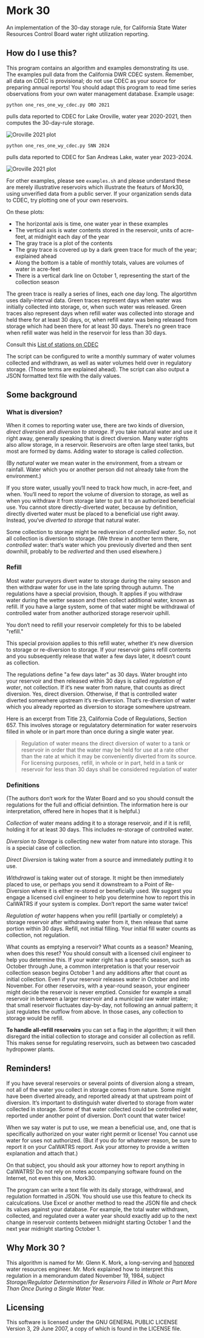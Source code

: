 # Mork 30
An implementation of the 30-day storage rule, for California State Water Resources Control Board water right utilization reporting.

## How do I use this?
This program contains an algorithm and examples demonstrating its use.
The examples pull data from the California DWR CDEC system.
Remember, all data on CDEC is provisional; do
not use CDEC as your source for preparing annual reports!
You should adapt this program to read time series observations from your own
water management database. Example usage:

```
python one_res_one_wy_cdec.py ORO 2021
```
pulls data reported to CDEC for Lake Oroville, water year 2020-2021, then computes the 30-day-rule storage.

![Oroville 2021 plot](example_oro_2021.svg)

```
python one_res_one_wy_cdec.py SNN 2024
```
pulls data reported to CDEC for San Andreas Lake, water year 2023-2024.

![Oroville 2021 plot](example_snn_2024.svg)

For other examples, please see `examples.sh` and please understand these are merely illustrative
reservoirs which illustrate the featurs of Mork30, using unverified data from a public server.
If your organization sends data to CDEC, try plotting one of your own reservoirs.

On these plots:
* The horizontal axis is time, one water year in these examples
* The vertical axis is water contents stored in the reservoir, units of acre-feet, at midnight each day of the year
* The gray trace is a plot of the contents
* The gray trace is covered up by a dark green trace for much of the year; explained ahead
* Along the bottom is a table of monthly totals, values are volumes of water in acre-feet
* There is a vertical dark line on October 1, representing the start of the collection season

The green trace is really a series of lines, each one day long. The algortithm uses daily-interval data.
Green traces represent days when water was initially collected into storage, or, when such water was released.
Green traces also represent days when refill water was collected into storage and held there for at least 30 days,
or, when refill water was being released from storage which had been there for at least 30 days.
There‘s no green trace when refill water was held in the reservoir for less than 30 days.

Consult this [List of stations on CDEC](https://cdec.water.ca.gov/dynamicapp/staSearch?sta=&sensor_chk=on&sensor=15&collect=NONE+SPECIFIED&dur_chk=on&dur=D&active=&lon1=&lon2=&lat1=&lat2=&elev1=-5&elev2=99000&nearby=&basin=NONE+SPECIFIED&hydro=NONE+SPECIFIED&county=NONE+SPECIFIED&agency_num=0&display=sta)

The script can be configured to write a monthly summary of water volumes collected and withdrawn, as well as
water volumes held over in regulatory storage. (Those terms are explained ahead). The script can also
output a JSON formatted text file with the daily values.

## Some background
### What is diversion?
When it comes to reporting water use, there are two kinds of diversion, _direct diversion_ and _diversion to storage_.
If you take natural water and use it right away, generally speaking that is direct diversion.
Many water rights also allow storage, in a reservoir. Reservoirs are often large steel
tanks, but most are formed by dams.
Adding water to storage is called _collection_.

(By _natural_ water we mean water in the environment, from a stream or rainfall.
Water which you or another person did not already take from the environment.)

If you store water, usually you‘ll need to track how much, in acre-feet, and when.
You‘ll need to report the volume of diversion to storage, as well as when you withdraw it
from storage later to put it to an authorized beneficial use.
You cannot store directly-diverted water, because by definition, directly diverted water
must be placed to a beneficial use right away.
Instead, you‘ve _diverted to storage_ that natural water.

Some collection to storage might be rediversion of _controlled water_.
So, not all collection is diversion to storage.
(We threw in another term there, _controlled_ water: that‘s water which you previously diverted
and then sent downhill, probably to be _rediverted_ and then used elsewhere.)

### Refill
Most water purveyors divert water to storage during the rainy season and then
withdraw water for use in the late spring through autumn.
The regulations have a special provision, though. It applies if you withdraw
water during the wetter season and then collect additional water, known as refill.
If you have a large system, some of that water might be withdrawal of controlled water from another authorized
storage reservoir uphill.

You don‘t need to refill your reservoir completely for this to be labeled "refill."

This special provision applies to this refill water, whether it‘s new diversion to storage or
re-diversion to storage.
If your reservoir gains refill contents and you subsequently release that water a few days later,
it doesn‘t count as collection.

The regulations define "a few days later" as 30 days. Water brought into your reservoir and then
released within 30 days is called _regulation of water_, not collection. If it‘s new water from nature, that counts as direct diversion.
Yes, direct diversion. Otherwise, if that is controlled water diverted somewhere upstream it‘s re-diversion.
That‘s re-diversion of water which you already reported as diversion to storage somewhere upstream.

Here is an excerpt from Title 23, California Code of Regulations, Section 657.  This involves storage or regulatatory determination for water reservoirs filled in whole or in part more than once during a single water year.

> Regulation of water means the direct diversion of water to a tank or 
> reservoir in order that the water may be held for use at a rate other than the 
> rate at which it may be conveniently diverted from its source. For licensing 
> purposes, refill, in whole or in part, held in a tank or reservoir for less than 30 
> days shall be considered regulation of water

### Definitions
(The authors don‘t work for the Water Board and so you should consult the regulations for the full and official defnintion. The
information here is our interpretation, offered here in hopes that it is helpful.)

*Collection* of water means adding it to a storage reservoir, and if it is refill, holding it for at least 30 days. This includes re-storage of controlled water.

*Diversion to Storage* is collecting new water from nature into storage. This is a special case of collection.

*Direct Diversion* is taking water from a source and immediately putting it to use.

*Withdrawal* is taking water out of storage. It might be then immediately placed to use, or perhaps
you send it downstream to a Point of Re-Diversion where it is either re-stored or beneficially used.
We suggest you engage a licensed civil engineer to help you determine how to report this in CalWATRS if
your system is complex. Don‘t report the same water twice!

*Regulation of water* happens when you refill (partially or completely) a storage reservoir after withdrawing water from it, then release that same portion within 30 days. Refill, not initial filling. Your initial
fill water counts as collection, not regulation.

What counts as emptying a reservoir? What counts as a season? Meaning, when does this reset? You
should consult with a licensed civil engineer to help you determine this.
If your water right has a specific season, such as October through June, a common interpretation is that
your reservoir collection season begins October 1 and any additions after that count as initial collection.
Even if your reservoir releases water in October and into November.
For other reservoirs, with a year-round season, your engineer might decide the reservoir is never
emptied. Consider for example a small reservoir in between a larger reservoir and a municipal raw
water intake; that small reservoir fluctuates day-by-day, not following an annual pattern; it
just regulates the outflow from above. In those cases, any collection to storage would be refill.

**To handle all-refill reservoirs** you can set a flag in the algorithm; it will then disregard
the initial collection to storage and consider all collection as refill.
This makes sense for regulating reservoirs, such as between two cascaded hydropower plants.

## Reminders!
If you have several reservoirs or several points of diversion along a stream, not all of the water
you collect in storage comes from nature. Some might have been diverted already, and reported
already at that upstream point of diversion.
It‘s important to distinguish water diverted to storage from water collected in storage.
Some of that water collected could be controlled water, reported under another point of diversion.
Don‘t count that water twice!

When we say water is put to use, we mean a beneficial use, and, one that is specifically authorized on your water right permit or license! You cannot use water for uses not authorized. (But if you do for whatever reason, be sure to report it on your CalWATRS report. Ask your attorney to provide a written explanation and attach that.)

On that subject, you should ask your attorney how to report anything in CalWATRS! Do not rely on
notes accompanying software found on the Internet, not even this one, Mork30.

The program can write a text file with its daily storage, withdrawal, and regulation formatted in JSON.
You should use use this feature to check its calculcations.
Use Excel or another method to read the JSON file and check its values against your database.
For example, the total water withdrawn, collected, and regulated over a water year should exactly add up
to the next change in reservoir contents between midnight starting October 1 and the next year midnight starting October 1.

## Why Mork 30 ?
This algorithm is named for Mr. Glenn K. Mork, a long-serving and [honored](https://water.waterboards.ca.gov/board_decisions/adopted_orders/resolutions/1993/rs1993_0002.pdf) water resources engineer. Mr. Mork explained how to interpret this regulation in a memorandum dated November 19, 1984, subject _Storage/Regulator
Determination for Reservoirs Filled in Whole or Part More Than Once During a Single Water Year._

## Licensing
This software is licensed under the  GNU GENERAL PUBLIC LICENSE Version 3, 29 June 2007, a copy of which is found in the LICENSE file.